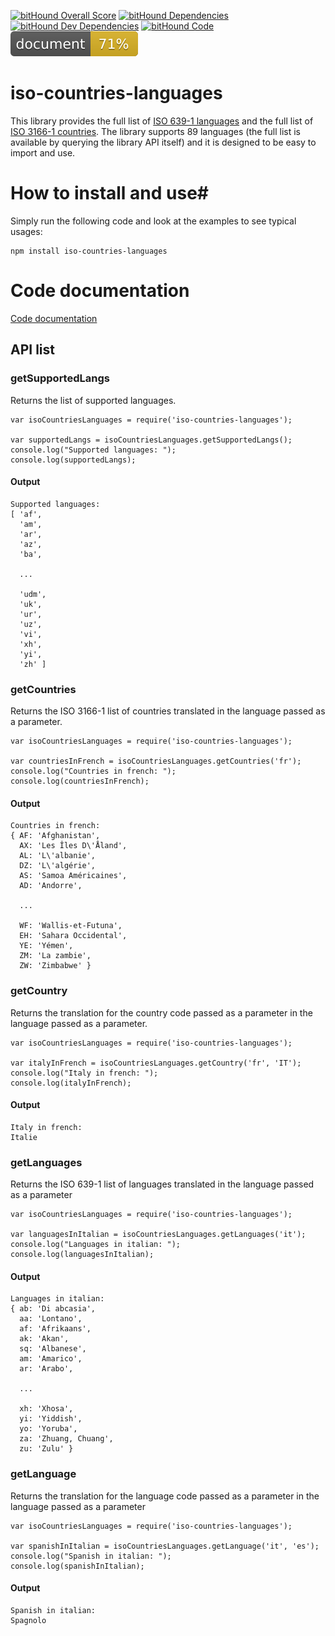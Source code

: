 [![bitHound Overall Score](https://www.bithound.io/bitbucket/pinturic/iso-countries-languages/badges/score.svg)](https://www.bithound.io/bitbucket/pinturic/iso-countries-languages)
[![bitHound Dependencies](https://www.bithound.io/bitbucket/pinturic/iso-countries-languages/badges/dependencies.svg)](https://www.bithound.io/bitbucket/pinturic/iso-countries-languages/master/dependencies/npm)
[![bitHound Dev Dependencies](https://www.bithound.io/bitbucket/pinturic/iso-countries-languages/badges/devDependencies.svg)](https://www.bithound.io/bitbucket/pinturic/iso-countries-languages/master/dependencies/npm)
[![bitHound Code](https://www.bithound.io/bitbucket/pinturic/iso-countries-languages/badges/code.svg)](https://www.bithound.io/bitbucket/pinturic/iso-countries-languages)
![ Code documentation ](./esdoc/badge.svg)


# iso-countries-languages #

This library provides the full list of [ISO 639-1 languages](https://en.wikipedia.org/wiki/List_of_ISO_639-1_codes) and the full list of [ISO 3166-1 countries](https://en.wikipedia.org/wiki/ISO_3166-1). The library supports 89 languages (the full list is available by querying the library API itself) and it is designed to be easy to import and use.

# How to install and use#

Simply run the following code and look at the examples to see typical usages:
```
npm install iso-countries-languages
```

# Code documentation

[ Code documentation ](./esdoc/index.html)

## API list ##

### getSupportedLangs ###

Returns the list of supported languages.

```
var isoCountriesLanguages = require('iso-countries-languages');

var supportedLangs = isoCountriesLanguages.getSupportedLangs();
console.log("Supported languages: ");
console.log(supportedLangs);
```

#### Output ####
```
Supported languages: 
[ 'af',
  'am',
  'ar',
  'az',
  'ba',
  
  ...
  
  'udm',
  'uk',
  'ur',
  'uz',
  'vi',
  'xh',
  'yi',
  'zh' ]
```

### getCountries ###

Returns the ISO 3166-1 list of countries translated in the language passed as a parameter.
```
var isoCountriesLanguages = require('iso-countries-languages');

var countriesInFrench = isoCountriesLanguages.getCountries('fr');
console.log("Countries in french: ");
console.log(countriesInFrench);
```

#### Output ####
```
Countries in french: 
{ AF: 'Afghanistan',
  AX: 'Les Îles D\'Åland',
  AL: 'L\'albanie',
  DZ: 'L\'algérie',
  AS: 'Samoa Américaines',
  AD: 'Andorre',
  
  ...

  WF: 'Wallis-et-Futuna',
  EH: 'Sahara Occidental',
  YE: 'Yémen',
  ZM: 'La zambie',
  ZW: 'Zimbabwe' }
```

### getCountry ###

Returns the translation for the country code passed as a parameter in the language passed as a parameter.
```
var isoCountriesLanguages = require('iso-countries-languages');

var italyInFrench = isoCountriesLanguages.getCountry('fr', 'IT');
console.log("Italy in french: ");
console.log(italyInFrench);
```

#### Output ####
```
Italy in french: 
Italie
```

### getLanguages ###

Returns the ISO 639-1 list of languages translated in the language passed as a parameter
```
var isoCountriesLanguages = require('iso-countries-languages');

var languagesInItalian = isoCountriesLanguages.getLanguages('it');
console.log("Languages in italian: ");
console.log(languagesInItalian);
```

#### Output ####
```
Languages in italian: 
{ ab: 'Di abcasia',
  aa: 'Lontano',
  af: 'Afrikaans',
  ak: 'Akan',
  sq: 'Albanese',
  am: 'Amarico',
  ar: 'Arabo',
   
  ...

  xh: 'Xhosa',
  yi: 'Yiddish',
  yo: 'Yoruba',
  za: 'Zhuang, Chuang',
  zu: 'Zulu' }

```

### getLanguage ###

Returns the translation for the language code passed as a parameter in the language passed as a parameter
```
var isoCountriesLanguages = require('iso-countries-languages');

var spanishInItalian = isoCountriesLanguages.getLanguage('it', 'es');
console.log("Spanish in italian: ");
console.log(spanishInItalian);
```

#### Output ####
```
Spanish in italian: 
Spagnolo
```